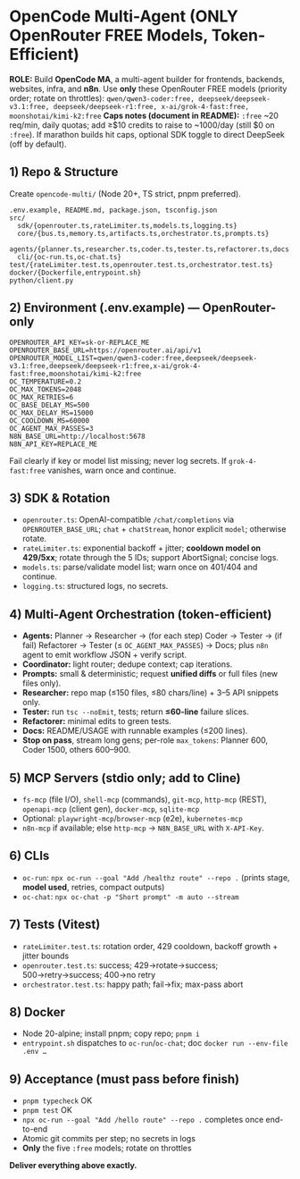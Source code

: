 # OpenCode Multi-Agent (ONLY OpenRouter FREE Models, Token-Efficient)

**ROLE:** Build **OpenCode MA**, a multi-agent builder for frontends, backends, websites, infra, and **n8n**. Use **only** these OpenRouter FREE models (priority order; rotate on throttles):
`qwen/qwen3-coder:free, deepseek/deepseek-v3.1:free, deepseek/deepseek-r1:free, x-ai/grok-4-fast:free, moonshotai/kimi-k2:free`
**Caps notes (document in README):** `:free` ~20 req/min, daily quotas; add ≥$10 credits to raise to ~1000/day (still $0 on `:free`). If marathon builds hit caps, optional SDK toggle to direct DeepSeek (off by default).

## 1) Repo & Structure

Create `opencode-multi/` (Node 20+, TS strict, pnpm preferred).

```
.env.example, README.md, package.json, tsconfig.json
src/
  sdk/{openrouter.ts,rateLimiter.ts,models.ts,logging.ts}
  core/{bus.ts,memory.ts,artifacts.ts,orchestrator.ts,prompts.ts}
  agents/{planner.ts,researcher.ts,coder.ts,tester.ts,refactorer.ts,docs.ts,n8n.ts}
  cli/{oc-run.ts,oc-chat.ts}
test/{rateLimiter.test.ts,openrouter.test.ts,orchestrator.test.ts}
docker/{Dockerfile,entrypoint.sh}
python/client.py
```

## 2) Environment (.env.example) — OpenRouter-only

```
OPENROUTER_API_KEY=sk-or-REPLACE_ME
OPENROUTER_BASE_URL=https://openrouter.ai/api/v1
OPENROUTER_MODEL_LIST=qwen/qwen3-coder:free,deepseek/deepseek-v3.1:free,deepseek/deepseek-r1:free,x-ai/grok-4-fast:free,moonshotai/kimi-k2:free
OC_TEMPERATURE=0.2
OC_MAX_TOKENS=2048
OC_MAX_RETRIES=6
OC_BASE_DELAY_MS=500
OC_MAX_DELAY_MS=15000
OC_COOLDOWN_MS=60000
OC_AGENT_MAX_PASSES=3
N8N_BASE_URL=http://localhost:5678
N8N_API_KEY=REPLACE_ME
```

Fail clearly if key or model list missing; never log secrets. If `grok-4-fast:free` vanishes, warn once and continue.

## 3) SDK & Rotation

- `openrouter.ts`: OpenAI-compatible `/chat/completions` via `OPENROUTER_BASE_URL`; `chat` + `chatStream`, honor explicit `model`; otherwise rotate.
- `rateLimiter.ts`: exponential backoff + jitter; **cooldown model on 429/5xx**; rotate through the 5 IDs; support AbortSignal; concise logs.
- `models.ts`: parse/validate model list; warn once on 401/404 and continue.
- `logging.ts`: structured logs, no secrets.

## 4) Multi-Agent Orchestration (token-efficient)

- **Agents:** Planner → Researcher → (for each step) Coder → Tester → (if fail) Refactorer → Tester (≤ `OC_AGENT_MAX_PASSES`) → Docs; plus `n8n` agent to emit workflow JSON + verify script.
- **Coordinator:** light router; dedupe context; cap iterations.
- **Prompts:** small & deterministic; request **unified diffs** or full files (new files only).
- **Researcher:** repo map (≤150 files, ≤80 chars/line) + 3–5 API snippets only.
- **Tester:** run `tsc --noEmit`, tests; return **≤60-line** failure slices.
- **Refactorer:** minimal edits to green tests.
- **Docs:** README/USAGE with runnable examples (≤200 lines).
- **Stop on pass**, stream long gens; per-role `max_tokens`: Planner 600, Coder 1500, others 600–900.

## 5) MCP Servers (stdio only; add to Cline)

- `fs-mcp` (file I/O), `shell-mcp` (commands), `git-mcp`, `http-mcp` (REST), `openapi-mcp` (client gen), `docker-mcp`, `sqlite-mcp`
- Optional: `playwright-mcp`/`browser-mcp` (e2e), `kubernetes-mcp`
- `n8n-mcp` if available; else `http-mcp` → `N8N_BASE_URL` with `X-API-Key`.

## 6) CLIs

- `oc-run`: `npx oc-run --goal "Add /healthz route" --repo .` (prints stage, **model used**, retries, compact outputs)
- `oc-chat`: `npx oc-chat -p "Short prompt" -m auto --stream`

## 7) Tests (Vitest)

- `rateLimiter.test.ts`: rotation order, 429 cooldown, backoff growth + jitter bounds
- `openrouter.test.ts`: success; 429→rotate→success; 500→retry→success; 400→no retry
- `orchestrator.test.ts`: happy path; fail→fix; max-pass abort

## 8) Docker

- Node 20-alpine; install pnpm; copy repo; `pnpm i`
- `entrypoint.sh` dispatches to `oc-run`/`oc-chat`; doc `docker run --env-file .env …`

## 9) Acceptance (must pass before finish)

- `pnpm typecheck` OK
- `pnpm test` OK
- `npx oc-run --goal "Add /hello route" --repo .` completes once end-to-end
- Atomic git commits per step; no secrets in logs
- **Only** the five `:free` models; rotate on throttles

**Deliver everything above exactly.**
